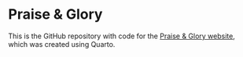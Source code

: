 # Praise & Glory

This is the GitHub repository with code for the [Praise & Glory website](https://calyol.github.io/praise-and-glory/), which was created using Quarto.
